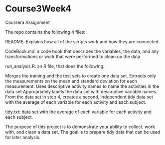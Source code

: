 # Course3Week4
Coursera Assignment

The repo contains the following 4 files:

  README: Explains how all of the scripts work and how they are connected.

  CodeBook.md: a code book that describes the variables, the data, and any transformations or work that were performed to clean up the       data

  run_analysis.R: an R file, that does the following:

  Merges the training and the test sets to create one data set.
  Extracts only the measurements on the mean and standard deviation for each measurement.
  Uses descriptive activity names to name the activities in the data set
  Appropriately labels the data set with descriptive variable names.
  From the data set in step 4, creates a second, independent tidy data set with the average of each variable for each activity and each     subject.

  tidy.txt: data set with the average of each variable for each activity and each subject.

The purpose of this project is to demonstrate your ability to collect, work with, and clean a data set. The goal is to prepare tidy data that can be used for later analysis.

